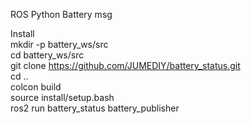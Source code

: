 ROS Python Battery msg 

Install
<br>mkdir -p battery_ws/src
<br>cd battery_ws/src
<br>git clone https://github.com/JUMEDIY/battery_status.git
<br>cd ..
<br>colcon build
<br>source install/setup.bash
<br>ros2 run battery_status battery_publisher


